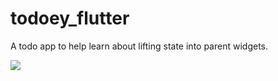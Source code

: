 # todoey_flutter

A todo app to help learn about lifting state into parent widgets.

![](https://i.imgur.com/2t5qjaj.png)
